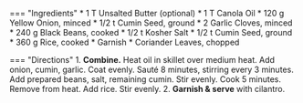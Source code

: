 === "Ingredients"
    * 1 T Unsalted Butter (optional)
    * 1 T Canola Oil
    * 120 g Yellow Onion, minced
    * 1/2 t Cumin Seed, ground
    * 2 Garlic Cloves, minced
    * 240 g Black Beans, cooked
    * 1/2 t Kosher Salt
    * 1/2 t Cumin Seed, ground
    * 360 g Rice, cooked
    * Garnish
        * Coriander Leaves, chopped

=== "Directions"
    1. **Combine.** Heat oil in skillet over medium heat. Add onion, cumin, garlic. Coat evenly. Sauté 8 minutes, stirring every 3 minutes. Add prepared beans, salt, remaining cumin. Stir evenly. Cook 5 minutes. Remove from heat. Add rice. Stir evenly.
    2. **Garnish & serve** with cilantro.

